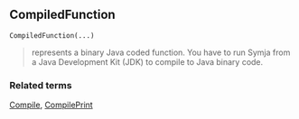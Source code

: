 ## CompiledFunction

```
CompiledFunction(...)
```

> represents a binary Java coded function. You have to run Symja from a Java Development Kit (JDK) to compile to Java binary code.


### Related terms 
[Compile](Compile.md), [CompilePrint](CompilePrint.md) 